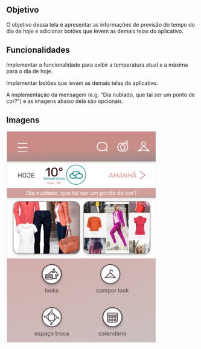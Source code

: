 ## Objetivo

O objetivo dessa tela é apresentar as informações de previsão do tempo do dia de hoje e adicionar botões que levem as demais telas do aplicativo.

## Funcionalidades 

Implementar a funcionalidade para exibir a temperatura atual e a máxima para o dia de hoje.

Implementar botões que levam as demais telas do aplicativo.

A implementação da mensagem (e.g. "Dia nublado, que tal ser um ponto de cor?") e as imagens abaixo dela são opcionais.

## Imagens

![](img/menu-1.png)
